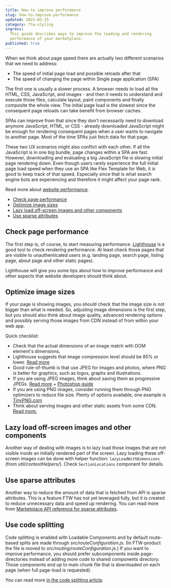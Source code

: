 ```yaml
---
title: How to improve performance
slug: how-to-improve-performance
updated: 2021-02-15
category: ftw-styling
ingress:
  This guide describes ways to improve the loading and rendering
  performance of your marketplace.
published: true
---
```


When we think about page speed there are actually two different
scenarios that we need to address:

- The speed of initial page load and possible reloads after that
- The speed of changing the page within Single page application (SPA)

The first one is usually a slower process. A browser needs to load all
the HTML, CSS, JavaScript, and images - and then it needs to understand
and execute those files, calculate layout, paint components and finally
composite the whole view. The initial page load is the slowest since the
consequent page reloads can take benefit from browser caches.

SPAs can improve from that since they don't necessarily need to download
anymore JavaScript, HTML, or CSS - already downloaded JavaScript might
be enough for rendering consequent pages when a user wants to navigate
to another page. Most of the time SPAs just fetch data for that page.

These two UX scenarios might also conflict with each other. If all the
JavaScript is in one big bundle, page changes within a SPA are fast.
However, downloading and evaluating a big JavaScript file is slowing
initial page rendering down. Even though users rarely experience the
full initial page load speed when they use an SPA like Flex Template for
Web, it is good to keep track of that speed. Especially since that is
what search engine bots are experiencing and therefore it might affect
your page rank.

Read more about
[website performance](https://developers.google.com/web/fundamentals/performance/why-performance-matters/).

- [Check page performance](#check-page-performance)
- [Optimize image sizes](#optimize-image-sizes)
- [Lazy load off-screen images and other components](#lazy-load-off-screen-images-and-other-components)
- [Use sparse attributes](#use-sparse-attributes)

## Check page performance

The first step is, of course, to start measuring performance.
[Lighthouse](https://developers.google.com/web/tools/lighthouse/) is a
good tool to check rendering performance. At least check those pages
that are visible to unauthenticated users (e.g. landing page, search
page, listing page, about page and other static pages).

Lighthouse will give you some tips about how to improve performance and
other aspects that website developers should think about.

## Optimize image sizes

If your page is showing images, you should check that the image size is
not bigger than what is needed. So, adjusting image dimensions is the
first step, but you should also think about image quality, advanced
rendering options and possibly serving those images from CDN instead of
from within your web app.

Quick checklist:

- Check that the actual dimensions of an image match with DOM element's
  dimensions.
- Lighthouse suggests that image compression level should be 85% or
  lower. [Read more](https://web.dev/uses-optimized-images/)
- Good rule-of-thumb is that use JPEG for images and photos, where PNG
  is better for graphics, such as logos, graphs and illustrations.
- If you are using JPEG images, think about saving them as progressive
  JPEGs.
  [Read more](https://cloudinary.com/blog/progressive_jpegs_and_green_martians) +
  [Photoshop guide](https://helpx.adobe.com/photoshop-elements/using/optimizing-images-jpeg-format.html)
- If you are using PNG images, consider running them through PNG
  optimizers to reduce file size. Plenty of options available, one
  example is [TinyPNG.com](https://tinypng.com)
- Think about serving images and other static assets from some CDN.
  [Read more.](https://www.smashingmagazine.com/2017/04/content-delivery-network-optimize-images/)

## Lazy load off-screen images and other components

Another way of dealing with images is to lazy load those images that are
not visible inside an initially rendered part of the screen. Lazy
loading these off-screen images can be done with helper function:
`lazyLoadWithDimensions` (from _util/contextHelpers/_). Check
`SectionLocations` component for details.

## Use sparse attributes

Another way to reduce the amount of data that is fetched from API is
sparse attributes. This is a feature FTW has not yet leveraged fully,
but it is created to reduce unnecessary data and speed up rendering. You
can read more from
[Marketplace API reference for sparse attributes](https://www.sharetribe.com/api-reference/#sparse-attributes).

## Use code splitting

Code splitting is enabled with Loadable Components and by default
route-based splits are made through _src/routeConfiguration.js_. (In
FTW-product the file is moved to _src/routing/routeConfiguration.js_.)
If you want to improve performance, you should prefer subcomponents
inside page-directories instead of adding more code to shared components
directory. Those components end up to main chunk file that is downloaded
on each page (when full page-load is requested).

You can read more
[in the code splitting article](/ftw/how-code-splitting-works-in-ftw/).
